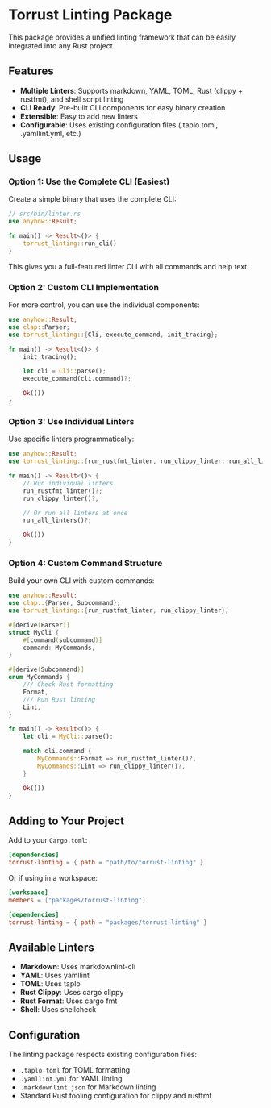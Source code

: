 # Torrust Linting Package

This package provides a unified linting framework that can be easily integrated into any Rust project.

## Features

- **Multiple Linters**: Supports markdown, YAML, TOML, Rust (clippy + rustfmt), and shell script linting
- **CLI Ready**: Pre-built CLI components for easy binary creation
- **Extensible**: Easy to add new linters
- **Configurable**: Uses existing configuration files (.taplo.toml, .yamllint.yml, etc.)

## Usage

### Option 1: Use the Complete CLI (Easiest)

Create a simple binary that uses the complete CLI:

```rust
// src/bin/linter.rs
use anyhow::Result;

fn main() -> Result<()> {
    torrust_linting::run_cli()
}
```

This gives you a full-featured linter CLI with all commands and help text.

### Option 2: Custom CLI Implementation

For more control, you can use the individual components:

```rust
use anyhow::Result;
use clap::Parser;
use torrust_linting::{Cli, execute_command, init_tracing};

fn main() -> Result<()> {
    init_tracing();

    let cli = Cli::parse();
    execute_command(cli.command)?;

    Ok(())
}
```

### Option 3: Use Individual Linters

Use specific linters programmatically:

```rust
use anyhow::Result;
use torrust_linting::{run_rustfmt_linter, run_clippy_linter, run_all_linters};

fn main() -> Result<()> {
    // Run individual linters
    run_rustfmt_linter()?;
    run_clippy_linter()?;

    // Or run all linters at once
    run_all_linters()?;

    Ok(())
}
```

### Option 4: Custom Command Structure

Build your own CLI with custom commands:

```rust
use anyhow::Result;
use clap::{Parser, Subcommand};
use torrust_linting::{run_rustfmt_linter, run_clippy_linter};

#[derive(Parser)]
struct MyCli {
    #[command(subcommand)]
    command: MyCommands,
}

#[derive(Subcommand)]
enum MyCommands {
    /// Check Rust formatting
    Format,
    /// Run Rust linting
    Lint,
}

fn main() -> Result<()> {
    let cli = MyCli::parse();

    match cli.command {
        MyCommands::Format => run_rustfmt_linter()?,
        MyCommands::Lint => run_clippy_linter()?,
    }

    Ok(())
}
```

## Adding to Your Project

Add to your `Cargo.toml`:

```toml
[dependencies]
torrust-linting = { path = "path/to/torrust-linting" }
```

Or if using in a workspace:

```toml
[workspace]
members = ["packages/torrust-linting"]

[dependencies]
torrust-linting = { path = "packages/torrust-linting" }
```

## Available Linters

- **Markdown**: Uses markdownlint-cli
- **YAML**: Uses yamllint
- **TOML**: Uses taplo
- **Rust Clippy**: Uses cargo clippy
- **Rust Format**: Uses cargo fmt
- **Shell**: Uses shellcheck

## Configuration

The linting package respects existing configuration files:

- `.taplo.toml` for TOML formatting
- `.yamllint.yml` for YAML linting
- `.markdownlint.json` for Markdown linting
- Standard Rust tooling configuration for clippy and rustfmt
